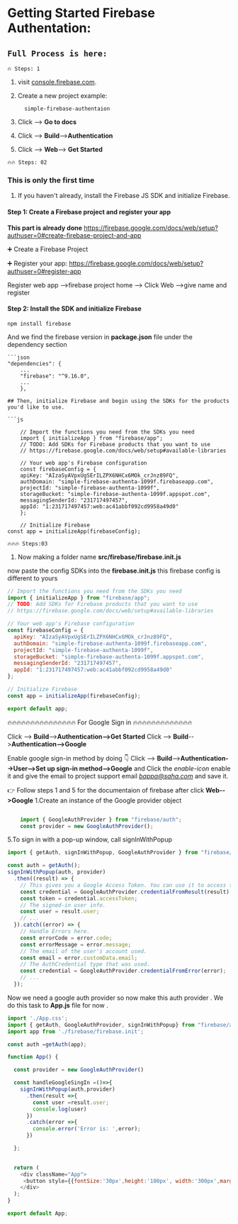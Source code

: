 # Getting Started Firebase Authentation:


 `Full Process is here:`
-------

`🔥 Steps: 1`

1. visit  [console.firebase.com](https://console.firebase.google.com/u/0/).
2. Create a new project example: 

         simple-firebase-authentaion
3. Click --> **Go to docs**
4. Click --> **Build**-->**Authentication**
5. Click --> **Web**--> **Get Started**

`🔥🔥 Steps: 02`
### This is only the first time 
1. If you haven't already, install the Firebase JS SDK and initialize Firebase.

####  Step 1: Create a Firebase project and register your app
 **This part is already done**
        https://firebase.google.com/docs/web/setup?authuser=0#create-firebase-project-and-app

 ➕ Create a Firebase Project

 ➕ Register your app:
    https://firebase.google.com/docs/web/setup?authuser=0#register-app

Register web app -->firebase project home --> Click Web -->give name and register
       
####    Step 2: Install the SDK and initialize Firebase

    npm install firebase
And we find the firebase version in **package.json** file under the dependency section

    ```json
    "dependencies": {
        ...
        "firebase": "^9.16.0",
        ...
        },

```
## Then, initialize Firebase and begin using the SDKs for the products you'd like to use.

```js

    // Import the functions you need from the SDKs you need
    import { initializeApp } from "firebase/app";
    // TODO: Add SDKs for Firebase products that you want to use
    // https://firebase.google.com/docs/web/setup#available-libraries

    // Your web app's Firebase configuration
    const firebaseConfig = {
    apiKey: "AIzaSyAVpxUgSErILZPX6NHCx6MOk_crJnz89FQ",
    authDomain: "simple-firebase-authenta-1099f.firebaseapp.com",
    projectId: "simple-firebase-authenta-1099f",
    storageBucket: "simple-firebase-authenta-1099f.appspot.com",
    messagingSenderId: "231717497457",
    appId: "1:231717497457:web:ac41abbf092cd9958a49d0"
    };

    // Initialize Firebase
const app = initializeApp(firebaseConfig);

```


`🔥🔥🔥 Steps:03`
1. Now making a folder name **src/firebase/firebase.init.js**

now paste the config SDKs into the **firebase.init.js** this firebase config is different to yours

```js
// Import the functions you need from the SDKs you need
import { initializeApp } from "firebase/app";
// TODO: Add SDKs for Firebase products that you want to use
// https://firebase.google.com/docs/web/setup#available-libraries

// Your web app's Firebase configuration
const firebaseConfig = {
  apiKey: "AIzaSyAVpxUgSErILZPX6NHCx6MOk_crJnz89FQ",
  authDomain: "simple-firebase-authenta-1099f.firebaseapp.com",
  projectId: "simple-firebase-authenta-1099f",
  storageBucket: "simple-firebase-authenta-1099f.appspot.com",
  messagingSenderId: "231717497457",
  appId: "1:231717497457:web:ac41abbf092cd9958a49d0"
};

// Initialize Firebase
const app = initializeApp(firebaseConfig);

export default app;

```

🔥🔥🔥🔥🔥🔥🔥🔥🔥🔥🔥🔥🔥🔥🔥  For Google Sign in 🔥🔥🔥🔥🔥🔥🔥🔥🔥🔥🔥🔥🔥


Click --> **Build**-->**Authentication-->Get Started** 
Click --> **Build**-->**Authentication-->Google** 

Enable google sign-in method by doing 👇
Click --> **Build**-->**Authentication-->User-->Set up sign-in method-->Google** and Click the *enable-icon*  enable it and give the  email to project support email *bappa@saha.com* and save it.

👉 Follow steps 1 and 5 for the documentaion of firebase after click **Web-->Google**
1.Create an instance of the Google provider object

```js

    import { GoogleAuthProvider } from "firebase/auth";
    const provider = new GoogleAuthProvider();
```
5.To sign in with a pop-up window, call signInWithPopup
```js
import { getAuth, signInWithPopup, GoogleAuthProvider } from "firebase/auth";

const auth = getAuth();
signInWithPopup(auth, provider)
  .then((result) => {
    // This gives you a Google Access Token. You can use it to access the Google API.
    const credential = GoogleAuthProvider.credentialFromResult(result);
    const token = credential.accessToken;
    // The signed-in user info.
    const user = result.user;
    // ...
  }).catch((error) => {
    // Handle Errors here.
    const errorCode = error.code;
    const errorMessage = error.message;
    // The email of the user's account used.
    const email = error.customData.email;
    // The AuthCredential type that was used.
    const credential = GoogleAuthProvider.credentialFromError(error);
    // ...
  });

```
Now we need a google auth provider so now make this auth provider . We do this 
task to **App.js** file for now .

```js
import './App.css';
import { getAuth, GoogleAuthProvider, signInWithPopup} from "firebase/auth";
import app from './firebase/firebase.init';

const auth =getAuth(app);

function App() {

  const provider = new GoogleAuthProvider()

  const handleGoogleSingIn =()=>{
    signInWithPopup(auth,provider)
      .then(result =>{
        const user =result.user;
        console.log(user)
      })
      .catch(error =>{
        console.error('Error is: ',error);
      })

  };

 
  return (
    <div className="App">
     <button style={{fontSize:'30px',height:'100px', width:'300px',marginTop:'500px'}} onClick={handleGoogleSingIn}>🟢Google Sign In </button>
    </div>
  );
}

export default App;


```



